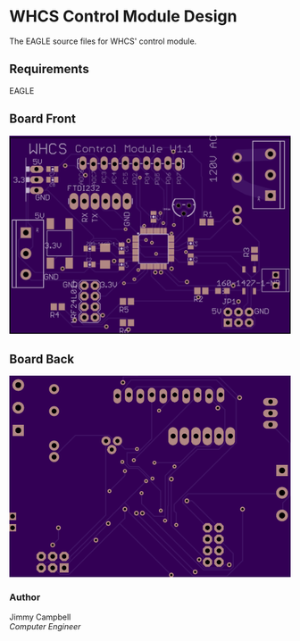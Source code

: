 # WHCS Control Module Design

The EAGLE source files for WHCS' control module.

## Requirements
EAGLE

## Board Front
![Board Front](/boardshots/control_module_v1_1_front.png?raw=true)

## Board Back
![Board Back](/boardshots/control_module_v1_1_back.png?raw=true)

### Author
Jimmy Campbell<br/>
*Computer Engineer*
